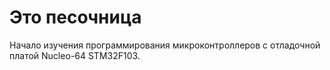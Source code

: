 # Это песочница

Начало изучения программирования микроконтроллеров с отладочной платой Nucleo-64 STM32F103.
